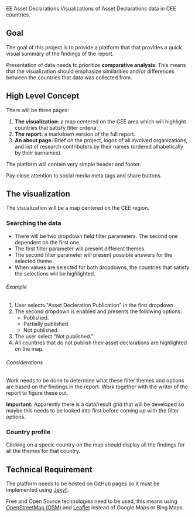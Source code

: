 EE Asset Declarations
Visualizations of Asset Declarations data in CEE countries.

## Goal
The goal of this project is to provide a platform that that provides a quick visual summary of the findings of the report.

Presentation of data needs to prioritize **comparative analysis**. This means that the visualization should emphasize similarities and/or differences between the countries that data was collected from.

## High Level Concept
There will be three pages:

1. **The visualization:** a map centered on the CEE area which will highlight countries that satisfy filter criteria.
2. **The report:** a markdown version of the full report.
3. **An about page:** Brief on the project, logos of all involved organizations, and list of research contributers by their names (ordered alhabetically by their surnames).

The platform will contain very simple header and footer.

Pay close attention to social media meta tags and share buttons.

## The visualization
The visualization will be a map centered on the CEE region.

### Searching the data
- There will be two dropdown field filter parameters. The second one dependent on the first one.
- The first filter parameter will present different themes.
- The second filter parameter will present possible answers for the selected theme.
- When values are selected for both dropdowns, the countries that satisfy the selections will be highlighted.

###### Example

1. User selects "Asset Decleration Publication" in the first dropdown.
2. The second dropdown is enabled and presents the following options:
	- Published.
	- Partially published.
	- Not published.
3. The user select "Not published."
4. All countries that do not publish their asset declarations are highlighted on the map.


###### Considerations

Work needs to be done to determine what these filter themes and options are based on the findings in the report. Work together with the writer of the report to figure these out.

**Important:** Apparently there is a data/result grid that will be developed so maybe this needs to be looked into first before coming up with the filter options.

### Country profile
Clicking on a specic country on the map should display all the findings for all the themes for that country.


## Technical Requirement
The platform needs to be hosted on GitHub pages so it must be implemented using [Jekyll](https://jekyllrb.com/).

Free and Open Source technologies need to be used, this means using [OpenStreetMap (OSM)](https://www.openstreetmap.org/#map=4/62.99/17.64) and [Leaflet](http://leafletjs.com/) instead of Google Maps or Bing Maps.

